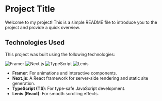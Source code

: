 # Project Title

Welcome to my project! This is a simple README file to introduce you to the project and provide a quick overview.

## Technologies Used

This project was built using the following technologies:

![Framer](https://img.shields.io/badge/Framer-%23000000.svg?style=for-the-badge&logo=framer&logoColor=blue)
![Next.js](https://img.shields.io/badge/Next.js-000000?style=for-the-badge&logo=nextdotjs&logoColor=white)
![TypeScript](https://img.shields.io/badge/TypeScript-3178C6?style=for-the-badge&logo=typescript&logoColor=white)
![Lenis](https://img.shields.io/badge/Lenis-000000?style=for-the-badge&logo=react&logoColor=61DAFB)

- **Framer**: For animations and interactive components.
- **Next.js**: A React framework for server-side rendering and static site generation.
- **TypeScript (TS)**: For type-safe JavaScript development.
- **Lenis (React)**: For smooth scrolling effects.
